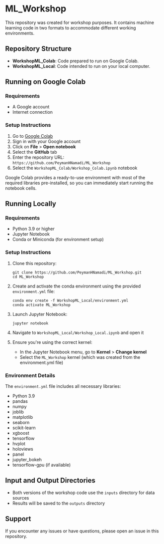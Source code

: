 # ML_Workshop

This repository was created for workshop purposes. It contains machine learning code in two formats to accommodate different working environments.

## Repository Structure

- **WorkshopML_Colab**: Code prepared to run on Google Colab.
- **WorkshopML_Local**: Code intended to run on your local computer.

## Running on Google Colab

### Requirements
- A Google account
- Internet connection

### Setup Instructions
1. Go to [Google Colab](https://colab.research.google.com/)
2. Sign in with your Google account
3. Click on **File** > **Open notebook**
4. Select the **GitHub** tab
5. Enter the repository URL: `https://github.com/PeymanHNamadi/ML_Workshop`
6. Select the `WorkshopML_Colab/Workshop_Colab.ipynb` notebook

Google Colab provides a ready-to-use environment with most of the required libraries pre-installed, so you can immediately start running the notebook cells.

## Running Locally

### Requirements
- Python 3.9 or higher
- Jupyter Notebook
- Conda or Miniconda (for environment setup)

### Setup Instructions

1. Clone this repository:
   ```
   git clone https://github.com/PeymanHNamadi/ML_Workshop.git
   cd ML_Workshop
   ```

2. Create and activate the conda environment using the provided `environment.yml` file:
   ```
   conda env create -f WorkshopML_Local/environment.yml
   conda activate ML_Workshop
   ```

3. Launch Jupyter Notebook:
   ```
   jupyter notebook
   ```

4. Navigate to `WorkshopML_Local/Workshop_Local.ipynb` and open it

5. Ensure you're using the correct kernel:
   - In the Jupyter Notebook menu, go to **Kernel** > **Change kernel**
   - Select the `ML_Workshop` kernel (which was created from the environment.yml file)

### Environment Details

The `environment.yml` file includes all necessary libraries:
- Python 3.9
- pandas
- numpy
- joblib
- matplotlib
- seaborn
- scikit-learn
- xgboost
- tensorflow
- hvplot
- holoviews
- panel
- jupyter_bokeh
- tensorflow-gpu (if available)

## Input and Output Directories

- Both versions of the workshop code use the `inputs` directory for data sources
- Results will be saved to the `outputs` directory

## Support

If you encounter any issues or have questions, please open an issue in this repository.
